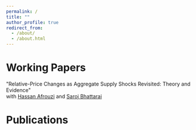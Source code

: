 ```yaml
---
permalink: /
title: ""
author_profile: true
redirect_from: 
  - /about/
  - /about.html
---
```


# Working Papers
"Relative-Price Changes as Aggregate Supply Shocks Revisited: Theory and Evidence" <br>
with [Hassan Afrouzi](https://afrouzi.com/) and [Saroj Bhattarai](https://sites.google.com/site/bhattaraisaroj/home)

# Publications
